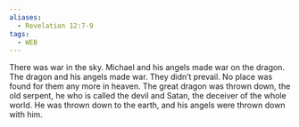 ```yaml
---
aliases:
  - Revelation 12:7-9
tags:
  - WEB
---
```

There was war in the sky. Michael and his angels made war on the dragon. The dragon and his angels made war. They didn’t prevail. No place was found for them any more in heaven. The great dragon was thrown down, the old serpent, he who is called the devil and Satan, the deceiver of the whole world. He was thrown down to the earth, and his angels were thrown down with him.